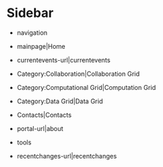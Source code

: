 # Sidebar

- navigation
	
- mainpage|Home
- currentevents-url|currentevents
- Category:Collaboration|Collaboration Grid
- Category:Computational Grid|Computation Grid
- Category:Data Grid|Data Grid
- Contacts|Contacts
- portal-url|about

- tools
	
- recentchanges-url|recentchanges
